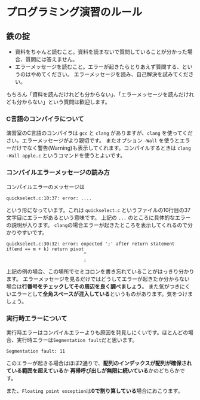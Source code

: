 # プログラミング演習のルール

## 鉄の掟

* 資料をちゃんと読むこと。資料を読まないで質問していることが分かった場合、質問には答えません。
* エラーメッセージを読むこと。エラーが起きたらとりあえず質問する、というのはやめてください。
エラーメッセージを読み、自己解決を試みてください。

もちろん「資料を読んだけれども分からない」、「エラーメッセージを読んだけれども分からない」という質問は歓迎します。

### C言語のコンパイラについて
演習室のC言語のコンパイラは `gcc` と `clang` がありますが、`clang` を使ってください。エラーメッセージがより親切です。
またオプション `-Wall` を使うとエラーだけでなく警告(Warning)も表示してくれます。コンパイルするときは `clang -Wall apple.c` というコマンドを使うとよいです。

### コンパイルエラーメッセージの読み方

コンパイルエラーのメッセージは

    quickselect.c:10:37: error: ....

という形になっています。これは `quickselect.c` というファイルの10行目の37文字目にエラーがあるという意味です。
上記の `...` のところに具体的なエラーの説明が入ります。
`clang`の場合エラーが起きたところを表示してくれるので分かりやすいです。

    quickselect.c:30:32: error: expected ';' after return statement
    if(end == m + k) return pivot
                                 ^
                                 ;

上記の例の場合、この場所でセミコロンを書き忘れていることがはっきり分かります。
エラーメッセージを見るだけではどうしてエラーが起きたか分からない場合は**行番号をチェックしてその周辺を良く調べましょう**。
また気がつきにくいエラーとして**全角スペースが混入している**というものがあります。気をつけましょう。

### 実行時エラーについて
実行時エラーはコンパイルエラーよりも原因を発見しにくいです。ほとんどの場合、実行時エラーは`Segmentation fault`だと思います。

    Segmentation fault: 11

このエラーが起きる場合はほぼ2通りで、**配列のインデックスが配列が確保されている範囲を超えている**か
**再帰呼び出しが無限に続いている**かのどちらかです。

また、`Floating point exception`は**0で割り算している**場合におこります。
